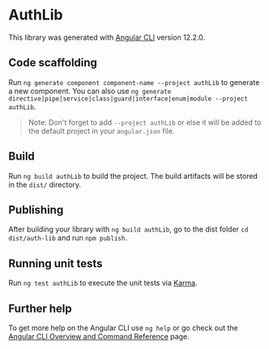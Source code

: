 # AuthLib

This library was generated with [Angular CLI](https://github.com/angular/angular-cli) version 12.2.0.

## Code scaffolding

Run `ng generate component component-name --project authLib` to generate a new component. You can also use `ng generate directive|pipe|service|class|guard|interface|enum|module --project authLib`.
> Note: Don't forget to add `--project authLib` or else it will be added to the default project in your `angular.json` file. 

## Build

Run `ng build authLib` to build the project. The build artifacts will be stored in the `dist/` directory.

## Publishing

After building your library with `ng build authLib`, go to the dist folder `cd dist/auth-lib` and run `npm publish`.

## Running unit tests

Run `ng test authLib` to execute the unit tests via [Karma](https://karma-runner.github.io).

## Further help

To get more help on the Angular CLI use `ng help` or go check out the [Angular CLI Overview and Command Reference](https://angular.io/cli) page.
